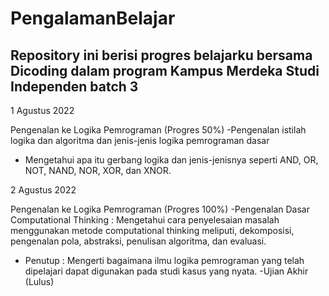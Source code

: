 # PengalamanBelajar

Repository ini berisi progres belajarku bersama Dicoding dalam program Kampus Merdeka Studi Independen batch 3
--
1 Agustus 2022

Pengenalan ke Logika Pemrograman (Progres 50%)
-Pengenalan istilah logika dan algoritma dan jenis-jenis logika pemrograman dasar
- Mengetahui apa itu gerbang logika dan jenis-jenisnya seperti AND, OR, NOT, NAND, NOR, XOR, dan XNOR.

2 Agustus 2022

Pengenalan ke Logika Pemrograman (Progres 100%)
-Pengenalan Dasar Computational Thinking : Mengetahui cara penyelesaian masalah menggunakan metode computational thinking meliputi, dekomposisi, pengenalan pola, abstraksi, penulisan algoritma, dan evaluasi.
- Penutup : Mengerti bagaimana ilmu logika pemrograman yang telah dipelajari dapat digunakan pada studi kasus yang nyata.
-Ujian Akhir (Lulus)
